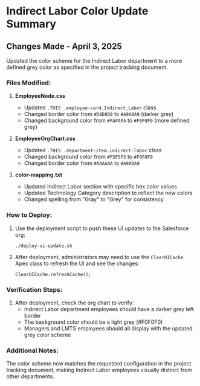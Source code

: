 # Indirect Labor Color Update Summary

## Changes Made - April 3, 2025

Updated the color scheme for the Indirect Labor department to a more defined grey color as specified in the project tracking document.

### Files Modified:

1. **EmployeeNode.css**
   * Updated `.THIS .employee-card.Indirect_Labor` class
   * Changed border color from `#D8D8D8` to `#A9A9A9` (darker grey)
   * Changed background color from `#FAFAFA` to `#F0F0F0` (more defined grey)

2. **EmployeeOrgChart.css**
   * Updated `.THIS .department-item.indirect-labor` class
   * Changed background color from `#F5F5F5` to `#F0F0F0` 
   * Changed border color from `#AAAAAA` to `#A9A9A9`

3. **color-mapping.txt**
   * Updated Indirect Labor section with specific hex color values
   * Updated Technology Category description to reflect the new colors
   * Changed spelling from "Gray" to "Grey" for consistency

### How to Deploy:

1. Use the deployment script to push these UI updates to the Salesforce org:
   ```
   ./deploy-ui-update.sh
   ```

2. After deployment, administrators may need to use the `ClearUICache` Apex class to refresh the UI and see the changes:
   ```apex
   ClearUICache.refreshCache();
   ```

### Verification Steps:

1. After deployment, check the org chart to verify:
   * Indirect Labor department employees should have a darker grey left border
   * The background color should be a light grey (#F0F0F0)
   * Managers and LMTS employees should all display with the updated grey color scheme

### Additional Notes:

The color scheme now matches the requested configuration in the project tracking document, making Indirect Labor employees visually distinct from other departments.